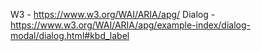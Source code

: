 W3 - https://www.w3.org/WAI/ARIA/apg/
Dialog - https://www.w3.org/WAI/ARIA/apg/example-index/dialog-modal/dialog.html#kbd_label
